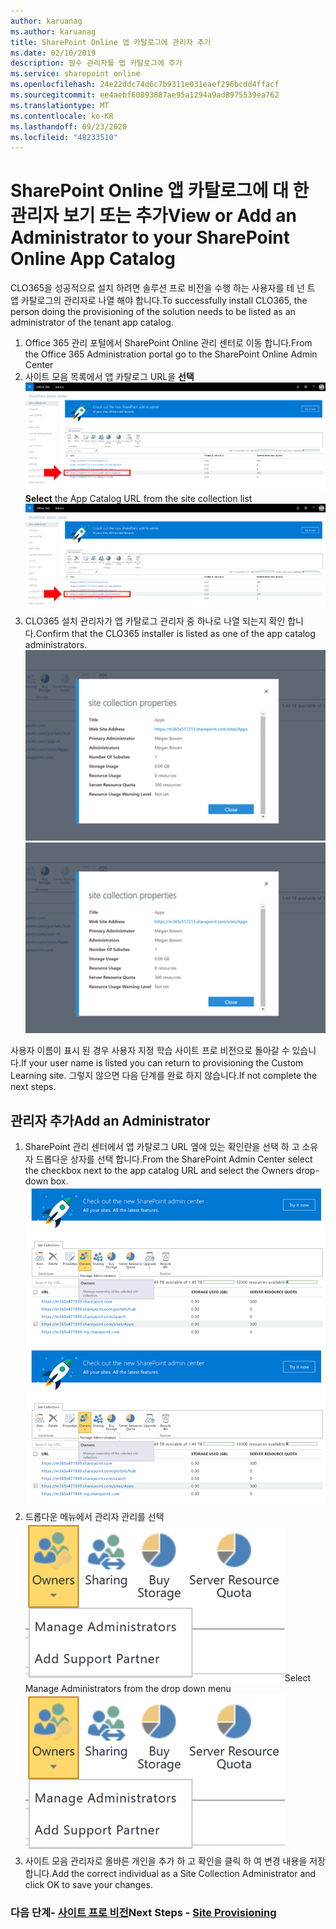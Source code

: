 ```yaml
---
author: karuanag
ms.author: karuanag
title: SharePoint Online 앱 카탈로그에 관리자 추가
ms.date: 02/10/2019
description: 필수 관리자를 앱 카탈로그에 추가
ms.service: sharepoint online
ms.openlocfilehash: 24e22ddc74d6c7b9311e031eaef296bcdd4ffacf
ms.sourcegitcommit: ee4aebf60893887ae95a1294a9ad8975539ea762
ms.translationtype: MT
ms.contentlocale: ko-KR
ms.lasthandoff: 09/23/2020
ms.locfileid: "48233510"
---
```

# <a name="view-or-add-an-administrator-to-your-sharepoint-online-app-catalog"></a><span data-ttu-id="dbc58-103">SharePoint Online 앱 카탈로그에 대 한 관리자 보기 또는 추가</span><span class="sxs-lookup"><span data-stu-id="dbc58-103">View or Add an Administrator to your SharePoint Online App Catalog</span></span>

<span data-ttu-id="dbc58-104">CLO365을 성공적으로 설치 하려면 솔루션 프로 비전을 수행 하는 사용자를 테 넌 트 앱 카탈로그의 관리자로 나열 해야 합니다.</span><span class="sxs-lookup"><span data-stu-id="dbc58-104">To successfully install CLO365, the person doing the provisioning of the solution needs to be listed as an administrator of the tenant app catalog.</span></span>

1. <span data-ttu-id="dbc58-105">Office 365 관리 포털에서 SharePoint Online 관리 센터로 이동 합니다.</span><span class="sxs-lookup"><span data-stu-id="dbc58-105">From the Office 365 Administration portal go to the SharePoint Online Admin Center</span></span>
1. <span data-ttu-id="dbc58-106">사이트 모음 목록에서 앱 카탈로그 URL을 **선택** ![appadmin_url.png](media/appadmin_url.png)</span><span class="sxs-lookup"><span data-stu-id="dbc58-106">**Select** the App Catalog URL from the site collection list ![appadmin_url.png](media/appadmin_url.png)</span></span>
1. <span data-ttu-id="dbc58-107">CLO365 설치 관리자가 앱 카탈로그 관리자 중 하나로 나열 되는지 확인 합니다.</span><span class="sxs-lookup"><span data-stu-id="dbc58-107">Confirm that the CLO365 installer is listed as one of the app catalog administrators.</span></span>
<span data-ttu-id="dbc58-108">![appadmin_dialog.png](media/appadmin_dialog.png)</span><span class="sxs-lookup"><span data-stu-id="dbc58-108">![appadmin_dialog.png](media/appadmin_dialog.png)</span></span>

<span data-ttu-id="dbc58-109">사용자 이름이 표시 된 경우 사용자 지정 학습 사이트 프로 비전으로 돌아갈 수 있습니다.</span><span class="sxs-lookup"><span data-stu-id="dbc58-109">If your user name is listed you can return to provisioning the Custom Learning site.</span></span>  <span data-ttu-id="dbc58-110">그렇지 않으면 다음 단계를 완료 하지 않습니다.</span><span class="sxs-lookup"><span data-stu-id="dbc58-110">If not complete the next steps.</span></span> 

## <a name="add-an-administrator"></a><span data-ttu-id="dbc58-111">관리자 추가</span><span class="sxs-lookup"><span data-stu-id="dbc58-111">Add an Administrator</span></span>

1. <span data-ttu-id="dbc58-112">SharePoint 관리 센터에서 앱 카탈로그 URL 옆에 있는 확인란을 선택 하 고 소유자 드롭다운 상자를 선택 합니다.</span><span class="sxs-lookup"><span data-stu-id="dbc58-112">From the SharePoint Admin Center select the checkbox next to the app catalog URL and select the Owners drop-down box.</span></span>
<span data-ttu-id="dbc58-113">![appadmin_owner.png](media/appadmin_owner.png)</span><span class="sxs-lookup"><span data-stu-id="dbc58-113">![appadmin_owner.png](media/appadmin_owner.png)</span></span>
1. <span data-ttu-id="dbc58-114">드롭다운 메뉴에서 관리자 관리를 선택 ![appadmin_owner.png](media/appadmin_manage.png)</span><span class="sxs-lookup"><span data-stu-id="dbc58-114">Select Manage Administrators from the drop down menu ![appadmin_owner.png](media/appadmin_manage.png)</span></span>
1. <span data-ttu-id="dbc58-115">사이트 모음 관리자로 올바른 개인을 추가 하 고 확인을 클릭 하 여 변경 내용을 저장 합니다.</span><span class="sxs-lookup"><span data-stu-id="dbc58-115">Add the correct individual as a Site Collection Administrator and click OK to save your changes.</span></span>

### <a name="next-steps---site-provisioning"></a><span data-ttu-id="dbc58-116">다음 단계- [사이트 프로 비전](installsitepackage.md)</span><span class="sxs-lookup"><span data-stu-id="dbc58-116">Next Steps - [Site Provisioning](installsitepackage.md)</span></span>
